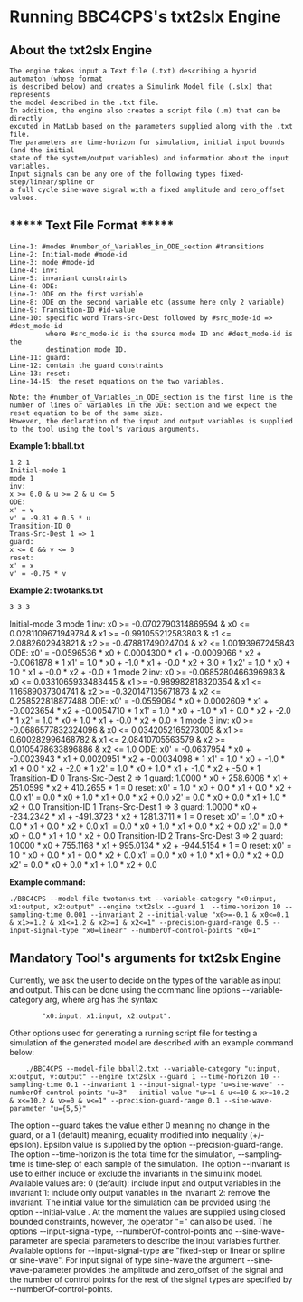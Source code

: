 # Running BBC4CPS's txt2slx Engine
About the txt2slx Engine
-----------------------------------------------------
    The engine takes input a Text file (.txt) describing a hybrid automaton (whose format
    is described below) and creates a Simulink Model file (.slx) that represents 
    the model described in the .txt file.
    In addition, the engine also creates a script file (.m) that can be directly 
    excuted in MatLab based on the parameters supplied along with the .txt file.
    The parameters are time-horizon for simulation, initial input bounds (and the initial
    state of the system/output variables) and information about the input variables.
    Input signals can be any one of the following types fixed-step/linear/spline or
    a full cycle sine-wave signal with a fixed amplitude and zero_offset values.

***** Text File Format *****
-------------------------------
    Line-1: #modes #number_of_Variables_in_ODE_section #transitions
    Line-2: Initial-mode #mode-id
    Line-3: mode #mode-id
    Line-4: inv:
    Line-5: invariant constraints 
    Line-6: ODE:
    Line-7: ODE on the first variable
    Line-8: ODE on the second variable etc (assume here only 2 variable)
    Line-9: Transition-ID #id-value
    Line-10: specific word Trans-Src-Dest followed by #src_mode-id => #dest_mode-id
             where #src_mode-id is the source mode ID and #dest_mode-id is the 
             destination mode ID.
    Line-11: guard:          
    Line-12: contain the guard constraints
    Line-13: reset:
    Line-14-15: the reset equations on the two variables.
    
    Note: the #number_of_Variables_in_ODE_section is the first line is the number of lines or variables in the ODE: section and we expect the reset equation to be of the same size.
    However, the declaration of the input and output variables is supplied to the tool using the tool's various arguments.
    
    
**Example 1: bball.txt**
    
	1 2 1
    Initial-mode 1
    mode 1
    inv:
    x >= 0.0 & u >= 2 & u <= 5
    ODE: 
    x' = v
    v' = -9.81 + 0.5 * u
    Transition-ID 0
    Trans-Src-Dest 1 => 1
    guard:
    x <= 0 && v <= 0
    reset:
    x' = x
    v' = -0.75 * v


**Example 2: twotanks.txt**
    
    3 3 3
Initial-mode 3
mode 1
inv:
x0 >= -0.0702790314869594 & x0 <= 0.0281109671949784 & x1 >= -0.991055212583803 & x1 <= 2.0882602943821 & x2 >= -0.47881749024704 & x2 <= 1.00193967245843
ODE: 
x0' = -0.0596536 * x0 + 0.0004300 * x1 + -0.0009066 * x2 + -0.0061878 * 1
x1' = 1.0 * x0 + -1.0 * x1 + -0.0 * x2 + 3.0 * 1
x2' = 1.0 * x0 + 1.0 * x1 + -0.0 * x2 + -0.0 * 1
mode 2
inv:
x0 >= -0.0685280466396983 & x0 <= 0.0331065933483445 & x1 >= -0.989982818320354 & x1 <= 1.16589037304741 & x2 >= -0.320147135671873 & x2 <= 0.258522818877488
ODE: 
x0' = -0.0559064 * x0 + 0.0002609 * x1 + -0.0023654 * x2 + -0.0054710 * 1
x1' = 1.0 * x0 + -1.0 * x1 + 0.0 * x2 + -2.0 * 1
x2' = 1.0 * x0 + 1.0 * x1 + -0.0 * x2 + 0.0 * 1
mode 3
inv:
x0 >= -0.0686577832324096 & x0 <= 0.0342052165273005 & x1 >= 0.600282996468782 & x1 <= 2.08410705563579 & x2 >= 0.0105478633896886 & x2 <= 1.0
ODE: 
x0' = -0.0637954 * x0 + -0.0023943 * x1 + 0.0020951 * x2 + -0.0034098 * 1
x1' = 1.0 * x0 + -1.0 * x1 + 0.0 * x2 + -2.0 * 1
x2' = 1.0 * x0 + 1.0 * x1 + -1.0 * x2 + -5.0 * 1
Transition-ID 0
Trans-Src-Dest 2 => 1
guard:
1.0000 * x0  + 258.6006 * x1  + 251.0599 * x2  + 410.2655 * 1 = 0
reset:
x0' = 1.0 * x0 + 0.0 * x1 + 0.0 * x2 + 0.0
x1' = 0.0 * x0 + 1.0 * x1 + 0.0 * x2 + 0.0
x2' = 0.0 * x0 + 0.0 * x1 + 1.0 * x2 + 0.0
Transition-ID 1
Trans-Src-Dest 1 => 3
guard:
1.0000 * x0  + -234.2342 * x1  + -491.3723 * x2  + 1281.3711 * 1 = 0
reset:
x0' = 1.0 * x0 + 0.0 * x1 + 0.0 * x2 + 0.0
x1' = 0.0 * x0 + 1.0 * x1 + 0.0 * x2 + 0.0
x2' = 0.0 * x0 + 0.0 * x1 + 1.0 * x2 + 0.0
Transition-ID 2
Trans-Src-Dest 3 => 2
guard:
1.0000 * x0  + 755.1168 * x1  + 995.0134 * x2  + -944.5154 * 1 = 0
reset:
x0' = 1.0 * x0 + 0.0 * x1 + 0.0 * x2 + 0.0
x1' = 0.0 * x0 + 1.0 * x1 + 0.0 * x2 + 0.0
x2' = 0.0 * x0 + 0.0 * x1 + 1.0 * x2 + 0.0

**Example command:**

    ./BBC4CPS --model-file twotanks.txt --variable-category "x0:input, x1:output, x2:output" --engine txt2slx --guard 1  --time-horizon 10 --sampling-time 0.001 --invariant 2 --initial-value "x0>=-0.1 & x0<=0.1 & x1>=1.2 & x1<=1.2 & x2>=1 & x2<=1" --precision-guard-range 0.5 --input-signal-type "x0=linear" --numberOf-control-points "x0=1"
    
Mandatory Tool's arguments for txt2slx Engine
---------------------------------------------
Currently, we ask the user to decide on the types of the variable as input and output. This can be done using the command line options --variable-category arg, where arg has the syntax: 
            
            "x0:input, x1:input, x2:output".

Other options used for generating a running script file for testing a simulation of the generated model are described with an example command below:
        
        ./BBC4CPS --model-file bball2.txt --variable-category "u:input, x:output, v:output" --engine txt2slx --guard 1 --time-horizon 10 --sampling-time 0.1 --invariant 1 --input-signal-type "u=sine-wave" --numberOf-control-points "u=3" --initial-value "u>=1 & u<=10 & x>=10.2 & x<=10.2 & v>=0 & v<=1" --precision-guard-range 0.1 --sine-wave-parameter "u={5,5}"
        
        
The option --guard takes the value either 0 meaning no change in the guard, or a 1  (default) meaning, equality modified into inequality (+/- epsilon). Epsilon value is supplied by the option --precision-guard-range.
The option --time-horizon is the total time for the simulation, --sampling-time is time-step of each sample of the simulation. 
The option --invariant is use to either include or exclude the invariants in the simulink model. Available values are:
0 (default): include input and output variables in the invariant
1: include only output variables in the invariant
2: remove the invariant.
The initial value for the simulation can be provided using the option --initial-value . At the moment the values are supplied using closed bounded constraints, however, the operator "=" can also be used.
The options --input-signal-type, --numberOf-control-points and --sine-wave-parameter are special parameters to describe the input variables further. 
Available options for --input-signal-type are "fixed-step or linear or spline or sine-wave". 
For input signal of type sine-wave the argument --sine-wave-parameter provides the amplitude and zero_offset of the signal and the number of control points for the rest of the signal types are specified by --numberOf-control-points.

